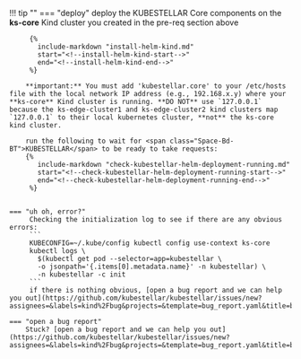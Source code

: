 <!--deploy-your-kubestellar-core-component-kind-start-->
!!! tip ""
    === "deploy"
         deploy the <span class="Space-Bd-BT">KUBESTELLAR</span> Core components on the **ks-core** Kind cluster you created in the pre-req section above  

         {%
           include-markdown "install-helm-kind.md"
           start="<!--install-helm-kind-start-->"
           end="<!--install-helm-kind-end-->"
         %}

        **important:** You must add 'kubestellar.core' to your /etc/hosts file with the local network IP address (e.g., 192.168.x.y) where your **ks-core** Kind cluster is running. **DO NOT** use `127.0.0.1` because the ks-edge-cluster1 and ks-edge-cluster2 kind clusters map `127.0.0.1` to their local kubernetes cluster, **not** the ks-core kind cluster.

        run the following to wait for <span class="Space-Bd-BT">KUBESTELLAR</span> to be ready to take requests:
        {%
           include-markdown "check-kubestellar-helm-deployment-running.md"
           start="<!--check-kubestellar-helm-deployment-running-start-->"
           end="<!--check-kubestellar-helm-deployment-running-end-->"
         %}

         
    === "uh oh, error?"
         Checking the initialization log to see if there are any obvious errors:
         ```
         KUBECONFIG=~/.kube/config kubectl config use-context ks-core  
         kubectl logs \
           $(kubectl get pod --selector=app=kubestellar \
           -o jsonpath='{.items[0].metadata.name}' -n kubestellar) \
           -n kubestellar -c init
         ```
         if there is nothing obvious, [open a bug report and we can help you out](https://github.com/kubestellar/kubestellar/issues/new?assignees=&labels=kind%2Fbug&projects=&template=bug_report.yaml&title=bug%3A+)
    
    === "open a bug report"
        Stuck? [open a bug report and we can help you out](https://github.com/kubestellar/kubestellar/issues/new?assignees=&labels=kind%2Fbug&projects=&template=bug_report.yaml&title=bug%3A+)
<!--deploy-your-kubestellar-core-component-kind-end-->